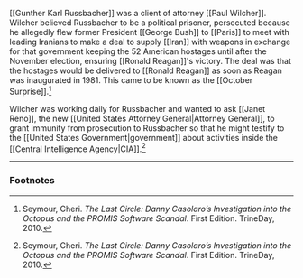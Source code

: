 [[Gunther Karl Russbacher]] was a client of attorney [[Paul Wilcher]]. Wilcher believed Russbacher to be a political prisoner, persecuted because he allegedly flew former President [[George Bush]] to [[Paris]] to meet with leading Iranians to make a deal to supply [[Iran]] with weapons in exchange for that government keeping the 52 American hostages until after the November election, ensuring [[Ronald Reagan]]'s victory. The deal was that the hostages would be delivered to [[Ronald Reagan]] as soon as Reagan was inaugurated in 1981. This came to be known as the [[October Surprise]].[^1]

Wilcher was working daily for Russbacher and wanted to ask [[Janet Reno]], the new [[United States Attorney General|Attorney General]], to grant immunity from prosecution to Russbacher so that he might testify to the [[United States Government|government]] about activities inside the [[Central Intelligence Agency|CIA]].[^1]

---
### Footnotes

[^1]: Seymour, Cheri. *The Last Circle: Danny Casolaro’s Investigation into the Octopus and the PROMIS Software Scandal*. First Edition. TrineDay, 2010.